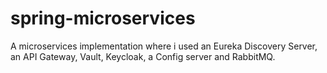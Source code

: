 # spring-microservices

A microservices implementation where i used an Eureka Discovery Server, an API Gateway, Vault, Keycloak, a Config server and RabbitMQ.
